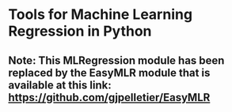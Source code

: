 # Tools for Machine Learning Regression in Python

## Note: This MLRegression module has been replaced by the EasyMLR module that is available at this link: https://github.com/gjpelletier/EasyMLR



